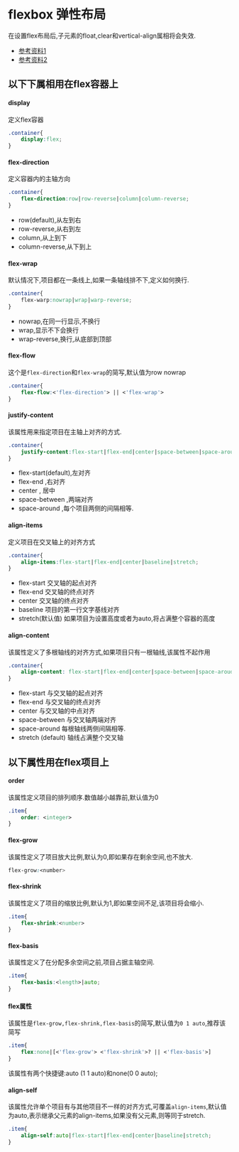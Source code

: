 # flexbox 弹性布局
在设置flex布局后,子元素的float,clear和vertical-align属相将会失效.

+ [参考资料1](https://css-tricks.com/snippets/css/a-guide-to-flexbox/)
+ [参考资料2](http://www.ruanyifeng.com/blog/2015/07/flex-grammar.html)


## 以下下属相用在flex容器上
#### display
定义flex容器
```css
.container{
    display:flex;
}
```

#### flex-direction
定义容器内的主轴方向
```css
.container{
    flex-direction:row|row-reverse|column|column-reverse;
}
```
+ row(default),从左到右
+ row-reverse,从右到左
+ column,从上到下
+ column-reverse,从下到上

#### flex-wrap
默认情况下,项目都在一条线上,如果一条轴线排不下,定义如何换行.
```css
.container{
    flex-warp:nowrap|wrap|warp-reverse;
}
```
+ nowrap,在同一行显示,不换行
+ wrap,显示不下会换行
+ wrap-reverse,换行,从底部到顶部

#### flex-flow
这个是`flex-direction`和`flex-wrap`的简写,默认值为row nowrap
```css
.container{
    flex-flow:<'flex-direction'> || <'flex-wrap'>
}
```

#### justify-content
该属性用来指定项目在主轴上对齐的方式.
```css
.container{
    justify-content:flex-start|flex-end|center|space-between|space-around;
}
```
+ flex-start(default),左对齐
+ flex-end ,右对齐
+ center , 居中
+ space-between ,两端对齐
+ space-around ,每个项目两侧的间隔相等.

#### align-items
定义项目在交叉轴上的对齐方式
```css
.container{
    align-items:flex-start|flex-end|center|baseline|stretch;
}
```
+ flex-start 交叉轴的起点对齐
+ flex-end 交叉轴的终点对齐
+ center 交叉轴的终点对齐
+ baseline 项目的第一行文字基线对齐
+ stretch(默认值) 如果项目为设置高度或者为auto,将占满整个容器的高度

#### align-content
该属性定义了多根轴线的对齐方式,如果项目只有一根轴线,该属性不起作用
```css
.container{
    align-content: flex-start|flex-end|center|space-between|space-aroud|stretch;
}
```
+ flex-start 与交叉轴的起点对齐
+ flex-end 与交叉轴的终点对齐
+ center 与交叉轴的中点对齐
+ space-between 与交叉轴两端对齐
+ space-around 每根轴线两侧间隔相等.
+ stretch (default) 轴线占满整个交叉轴


## 以下属性用在flex项目上
#### order
该属性定义项目的排列顺序.数值越小越靠前,默认值为0
```css
.item{
    order: <integer>
}
```
#### flex-grow
该属性定义了项目放大比例,默认为0,即如果存在剩余空间,也不放大.
```css
flex-grow:<number>
```
#### flex-shrink
该属性定义了项目的缩放比例,默认为1,即如果空间不足,该项目将会缩小.
```css
.item{
    flex-shrink:<number> 
}
```
#### flex-basis
该属性定义了在分配多余空间之前,项目占据主轴空间.
```css
.item{
    flex-basis:<length>|auto;
}
```
#### flex属性
该属性是`flex-grow,flex-shrink,flex-basis`的简写,默认值为`0 1 auto`,推荐该简写
```css
.item{
    flex:none|[<'flex-grow'> <'flex-shrink'>? || <'flex-basis'>]
}
```
该属性有两个快捷键:auto (1 1 auto)和none(0 0 auto);

#### align-self
该属性允许单个项目有与其他项目不一样的对齐方式,可覆盖`align-items`,默认值为auto,表示继承父元素的align-items,如果没有父元素,则等同于stretch.
```css
.item{
    align-self:auto|flex-start|flex-end|center|baseline|stretch;
}
```

